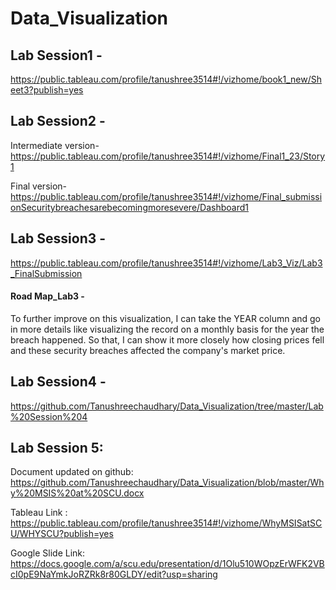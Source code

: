 # Data_Visualization

## Lab Session1 - 
https://public.tableau.com/profile/tanushree3514#!/vizhome/book1_new/Sheet3?publish=yes

## Lab Session2 -
Intermediate version- https://public.tableau.com/profile/tanushree3514#!/vizhome/Final1_23/Story1

Final version- https://public.tableau.com/profile/tanushree3514#!/vizhome/Final_submissionSecuritybreachesarebecomingmoresevere/Dashboard1

## Lab Session3  - 
https://public.tableau.com/profile/tanushree3514#!/vizhome/Lab3_Viz/Lab3_FinalSubmission

#### Road Map_Lab3 - 
To further improve on this visualization, I can take the YEAR column and go in more details like visualizing the record on                 a monthly basis for the year the breach happened. So that, I can show it more closely how closing prices fell and                         these security breaches affected the company's market price.

## Lab Session4 - 
https://github.com/Tanushreechaudhary/Data_Visualization/tree/master/Lab%20Session%204

## Lab Session 5: 
Document updated on github: https://github.com/Tanushreechaudhary/Data_Visualization/blob/master/Why%20MSIS%20at%20SCU.docx

Tableau Link : https://public.tableau.com/profile/tanushree3514#!/vizhome/WhyMSISatSCU/WHYSCU?publish=yes

Google Slide Link: https://docs.google.com/a/scu.edu/presentation/d/1Olu510WOpzErWFK2VBcI0pE9NaYmkJoRZRk8r80GLDY/edit?usp=sharing
               


